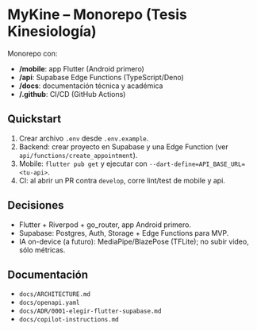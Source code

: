 # MyKine – Monorepo (Tesis Kinesiología)

Monorepo con:
- **/mobile**: app Flutter (Android primero)
- **/api**: Supabase Edge Functions (TypeScript/Deno)
- **/docs**: documentación técnica y académica
- **/.github**: CI/CD (GitHub Actions)

## Quickstart
1) Crear archivo `.env` desde `.env.example`.
2) Backend: crear proyecto en Supabase y una Edge Function (ver `api/functions/create_appointment`).
3) Mobile: `flutter pub get` y ejecutar con `--dart-define=API_BASE_URL=<tu-api>`.
4) CI: al abrir un PR contra `develop`, corre lint/test de mobile y api.

## Decisiones
- Flutter + Riverpod + go_router, app Android primero.
- Supabase: Postgres, Auth, Storage + Edge Functions para MVP.
- IA on-device (a futuro): MediaPipe/BlazePose (TFLite); no subir video, sólo métricas.

## Documentación
- `docs/ARCHITECTURE.md`
- `docs/openapi.yaml`
- `docs/ADR/0001-elegir-flutter-supabase.md`
- `docs/copilot-instructions.md`
